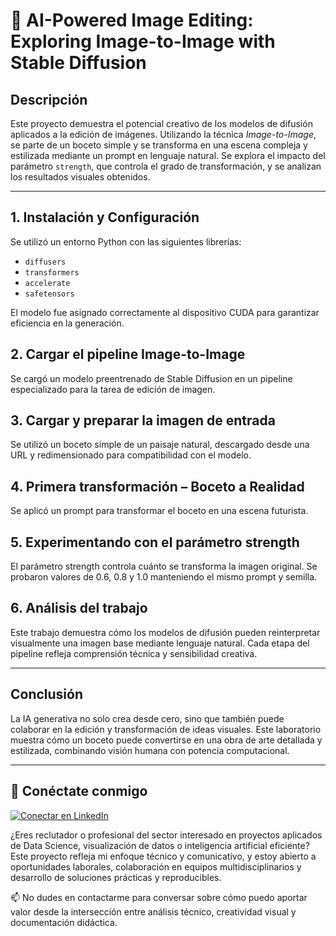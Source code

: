 # 🧠 AI-Powered Image Editing: Exploring Image-to-Image with Stable Diffusion

## Descripción

Este proyecto demuestra el potencial creativo de los modelos de difusión aplicados a la edición de imágenes. Utilizando la técnica *Image-to-Image*, se parte de un boceto simple y se transforma en una escena compleja y estilizada mediante un prompt en lenguaje natural. Se explora el impacto del parámetro `strength`, que controla el grado de transformación, y se analizan los resultados visuales obtenidos.

---

## 1. Instalación y Configuración

Se utilizó un entorno Python con las siguientes librerías:

- `diffusers`
- `transformers`
- `accelerate`
- `safetensors`

El modelo fue asignado correctamente al dispositivo CUDA para garantizar eficiencia en la generación.

## 2. Cargar el pipeline Image-to-Image
Se cargó un modelo preentrenado de Stable Diffusion en un pipeline especializado para la tarea de edición de imagen.

## 3. Cargar y preparar la imagen de entrada
Se utilizó un boceto simple de un paisaje natural, descargado desde una URL y redimensionado para compatibilidad con el modelo.

## 4. Primera transformación – Boceto a Realidad
Se aplicó un prompt para transformar el boceto en una escena futurista.

## 5. Experimentando con el parámetro strength
El parámetro strength controla cuánto se transforma la imagen original. Se probaron valores de 0.6, 0.8 y 1.0 manteniendo el mismo prompt y semilla.

## 6. Análisis del trabajo
Este trabajo demuestra cómo los modelos de difusión pueden reinterpretar visualmente una imagen base mediante lenguaje natural. Cada etapa del pipeline refleja comprensión técnica y sensibilidad creativa.

---

## Conclusión
La IA generativa no solo crea desde cero, sino que también puede colaborar en la edición y transformación de ideas visuales. Este laboratorio muestra cómo un boceto puede convertirse en una obra de arte detallada y estilizada, combinando visión humana con potencia computacional.

---

## 👤 Conéctate conmigo

[![Conectar en LinkedIn](https://img.shields.io/badge/LinkedIn-Conectar-blue?logo=linkedin&style=flat-square)](https://www.linkedin.com/in/daniel-araneda-yasic)

¿Eres reclutador o profesional del sector interesado en proyectos aplicados de Data Science, visualización de datos o inteligencia artificial eficiente?  
Este proyecto refleja mi enfoque técnico y comunicativo, y estoy abierto a oportunidades laborales, colaboración en equipos multidisciplinarios y desarrollo de soluciones prácticas y reproducibles.

📫 No dudes en contactarme para conversar sobre cómo puedo aportar valor desde la intersección entre análisis técnico, creatividad visual y documentación didáctica.


